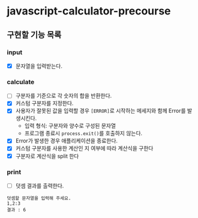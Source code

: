# javascript-calculator-precourse

## 구현할 기능 목록

### input

- [x] 문자열을 입력받는다.

### calculate

- [ ] 구분자를 기준으로 각 숫자의 합을 반환한다.
- [x] 커스텀 구분자를 지정한다.
- [x] 사용자가 잘못된 값을 입력할 경우 `[ERROR]`로 시작하는 메세지와 함께 Error를 발생시킨다.
  - 입력 형식: 구분자와 양수로 구성된 문자열
  - 프로그램 종료시 `process.exit()`를 호출하지 않는다.
- [x] Error가 발생한 경우 애플리케이션을 종료한다.
- [x] 커스텀 구분자를 사용한 계산인 지 여부에 따라 계산식을 구한다
- [x] 구분자로 계산식을 split 한다

### print

- [ ] 덧셈 결과를 출력한다.

```
덧셈할 문자열을 입력해 주세요.
1,2:3
결과 : 6
```